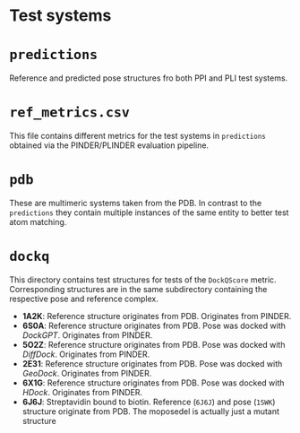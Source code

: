 # Test systems

# `predictions`

Reference and predicted pose structures fro both PPI and PLI test systems.

# `ref_metrics.csv`

This file contains different metrics for the test systems in `predictions` obtained
via the PINDER/PLINDER evaluation pipeline.

# `pdb`

These are multimeric systems taken from the PDB.
In contrast to the `predictions` they contain multiple instances of the same entity
to better test atom matching.

# `dockq`

This directory contains test structures for tests of the `DockQScore` metric.
Corresponding structures are in the same subdirectory containing the respective pose and reference complex.

- **1A2K**:
  Reference structure originates from PDB.
  Originates from PINDER.
- **6S0A**:
  Reference structure originates from PDB.
  Pose was docked with *DockGPT*.
  Originates from PINDER.
- **5O2Z**:
  Reference structure originates from PDB.
  Pose was docked with *DiffDock*.
  Originates from PINDER.
- **2E31**:
  Reference structure originates from PDB.
  Pose was docked with *GeoDock*.
  Originates from PINDER.
- **6X1G**:
  Reference structure originates from PDB.
  Pose was docked with *HDock*.
  Originates from PINDER.
- **6J6J**:
  Streptavidin bound to biotin.
  Reference (`6J6J`) and pose (`1SWK`) structure originate from PDB.
  The moposedel is actually just a mutant structure